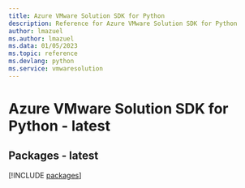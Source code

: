 ```yaml
---
title: Azure VMware Solution SDK for Python
description: Reference for Azure VMware Solution SDK for Python
author: lmazuel
ms.author: lmazuel
ms.data: 01/05/2023
ms.topic: reference
ms.devlang: python
ms.service: vmwaresolution
---
```

# Azure VMware Solution SDK for Python - latest
## Packages - latest
[!INCLUDE [packages](vmware-solution-index.md)]